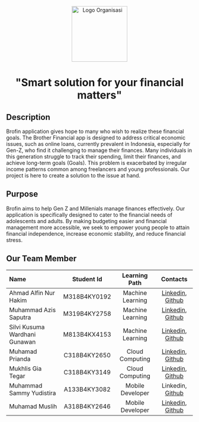<div align="center">
  <img src="https://storage.googleapis.com/be-brofin-bucket/brofin-logo.png" alt="Logo Organisasi" width="150">
  <h1>"Smart solution for your financial matters"</h1>
</div>
<div>
  <h2>Description</h2>
  <p>Brofin application gives hope to many who wish to realize these financial goals. The Brother Financial app is designed to address critical economic issues, such as online loans,          currently prevalent in Indonesia, especially for Gen-Z, who find it challenging to manage their finances. Many individuals in this generation struggle to track their spending,            limit their finances, and achieve long-term goals (Goals). This problem is exacerbated by irregular income patterns common among freelancers and young professionals. Our project          is here to create a solution to the issue at hand.</p>
  <h2>Purpose</h2>
  <p>Brofin aims to help Gen Z and Millenials manage finances effectively. Our application is specifically designed to cater to the financial needs of adolescents and adults. By making        budgeting easier and financial management more accessible, we seek to empower young people to attain financial independence, increase economic stability, and reduce financial             stress.</p>
</div>

## Our Team Member
| Name                           | Student Id      | Learning Path      | Contacts          |
|:-------------------------------|:---------------:|:------------------:|:-----------------------------------------------------------:|
| Ahmad Alfin Nur Hakim          | M318B4KY0192    | Machine Learning   | [Linkedin](linkedin.com/in/ahmadalfinnurhakim), [Github](https://github.com/alf1001)              |
| Muhammad Azis Saputra          | M319B4KY2758    | Machine Learning   | [Linkedin](linkedin.com/in/azisputra), [Github](https://github.com/MuhammadAzisSaputra)  |
| Silvi Kusuma Wardhani Gunawan  | M813B4KX4153    | Machine Learning   | [Linkedin](linkedin.com/in/silvi-kusuma-wardhani-gunawan), [Github](https://github.com/Silvikusuma04)        |
| Muhamad Prianda                | C318B4KY2650    | Cloud Computing    | [Linkedin](linkedin.com/in/muhamad-prianda-749191253), [Github](https://github.com/MUHAMADPRIANDA)|
| Mukhlis Gia Tegar              | C318B4KY3149    | Cloud Computing    | [Linkedin](linkedin.com/in/mukhlis-gia-tegar-435027295), [Github](https://github.com/MkhGT)                |
| Muhammad Sammy Yudistira       | A133B4KY3082    | Mobile Developer   | Linkedin, [Github](https://github.com/MSammyYudistira)      |
| Muhamad Muslih                 | A318B4KY2646    | Mobile Developer   | [Linkedin](linkedin.com/in/muhamad-muslih-a92120275), [Github](https://github.com/papermintx)           |
